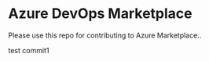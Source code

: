 # Azure DevOps Marketplace

Please use this repo for contributing to Azure Marketplace..

test commit1
